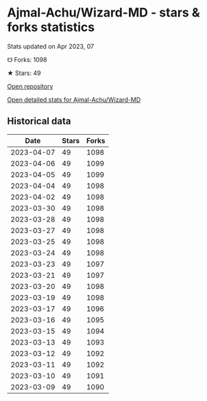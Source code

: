 # Ajmal-Achu/Wizard-MD - stars & forks statistics

Stats updated on Apr 2023, 07

☋ Forks: 1098

★ Stars: 49

[Open repository](https://github.com/Ajmal-Achu/Wizard-MD)

[Open detailed stats for Ajmal-Achu/Wizard-MD](https://reviewgithub.com/rep/Ajmal-Achu/Wizard-MD)

## Historical data
| Date | Stars | Forks |
|------|-------|-------|
| 2023-04-07 | 49 | 1098 | 
| 2023-04-06 | 49 | 1099 | 
| 2023-04-05 | 49 | 1099 | 
| 2023-04-04 | 49 | 1098 | 
| 2023-04-02 | 49 | 1098 | 
| 2023-03-30 | 49 | 1098 | 
| 2023-03-28 | 49 | 1098 | 
| 2023-03-27 | 49 | 1098 | 
| 2023-03-25 | 49 | 1098 | 
| 2023-03-24 | 49 | 1098 | 
| 2023-03-23 | 49 | 1097 | 
| 2023-03-21 | 49 | 1097 | 
| 2023-03-20 | 49 | 1098 | 
| 2023-03-19 | 49 | 1098 | 
| 2023-03-17 | 49 | 1096 | 
| 2023-03-16 | 49 | 1095 | 
| 2023-03-15 | 49 | 1094 | 
| 2023-03-13 | 49 | 1093 | 
| 2023-03-12 | 49 | 1092 | 
| 2023-03-11 | 49 | 1092 | 
| 2023-03-10 | 49 | 1091 | 
| 2023-03-09 | 49 | 1090 | 

